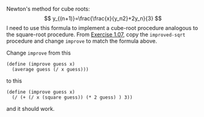 Newton's method for cube roots:
$$
y_{(n+1)}=\frac{\frac{x}{y_n2}+2y_n}{3}
$$
I need to use this formula to implement a cube-root procedure analogous to the square-root procedure.
From [Exercise 1.07](1.07.md), copy the `improved-sqrt` procedure and change `improve` to match the formula above.

Change `improve` from this
```
(define (improve guess x)
  (average guess (/ x guess)))
```
to this
```
(define (improve guess x)
  (/ (+ (/ x (square guess)) (* 2 guess) ) 3))
```
and it should work.